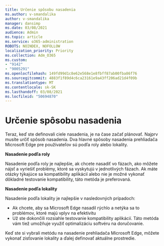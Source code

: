 ```yaml
---
title: Určenie spôsobu nasadenia
ms.author: v-smandalika
author: v-smandalika
manager: dansimp
ms.date: 03/08/2021
audience: Admin
ms.topic: article
ms.service: o365-administration
ROBOTS: NOINDEX, NOFOLLOW
localization_priority: Priority
ms.collection: Adm_O365
ms.custom:
- "9142"
- "9005291"
ms.openlocfilehash: 149fd99d1c8e62e568e1e8fbff87ab00fba86f76
ms.sourcegitcommit: 4883f1f89d4c6ca23161e9a43ff206ad21d4f09b
ms.translationtype: MT
ms.contentlocale: sk-SK
ms.lasthandoff: 03/08/2021
ms.locfileid: "50694870"
---
```

# <a name="determine-your-deployment-method"></a>Určenie spôsobu nasadenia

Teraz, keď ste definovali ciele nasadenia, je na čase začať plánovať. Najprv musíte určiť spôsob nasadenia. Dva hlavné spôsoby nasadenia prehliadača Microsoft Edge pre používateľov sú podľa roly alebo lokality.

**Nasadenie podľa roly**

Nasadenie podľa roly je najlepšie, ak chcete nasadiť vo fázach, ako môžete nájsť a vyriešiť problémy, ktoré sa vyskytujú v jednotlivých fázach. Ak máte otázky týkajúce sa kompatibility aplikácií alebo nie je možné vykonať dôkladné testovanie kompatibility, táto metóda je preferovaná.

**Nasadenie podľa lokality**

Nasadenie podľa lokality je najlepšie v nasledovných prípadoch:
- Ak chcete, aby sa Microsoft Edge nasadil rýchlo a netýka sa to problémov, ktoré majú vplyv na efektivitu
- Už ste dokončili rozsiahle testovanie kompatibility aplikácií. Táto metóda vám tiež umožňuje využiť optimalizáciu softvéru na doručovanie.

Keď ste si vybrali metódu na nasadenie prehliadača Microsoft Edge, môžete vykonať zisťovanie lokality a ďalej definovať aktuálne prostredie.
